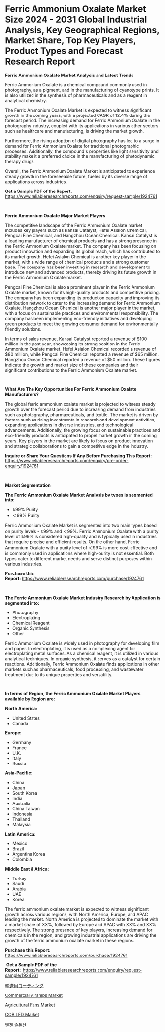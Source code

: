 <p><h1>Ferric Ammonium Oxalate Market Size 2024 - 2031 Global Industrial Analysis, Key Geographical Regions, Market Share, Top Key Players, Product Types and Forecast Research Report</h1></p><p><strong>Ferric Ammonium Oxalate Market Analysis and Latest Trends</strong></p>
<p><p>Ferric Ammonium Oxalate is a chemical compound commonly used in photography, as a pigment, and in the manufacturing of cyanotype prints. It is also utilized in the synthesis of pharmaceuticals and as a reagent in analytical chemistry.</p><p>The Ferric Ammonium Oxalate Market is expected to witness significant growth in the coming years, with a projected CAGR of 12.4% during the forecast period. The increasing demand for Ferric Ammonium Oxalate in the photography industry, coupled with its applications in various other sectors such as healthcare and manufacturing, is driving the market growth.</p><p>Furthermore, the rising adoption of digital photography has led to a surge in demand for Ferric Ammonium Oxalate for traditional photographic processes. Additionally, the compound's properties like light sensitivity and stability make it a preferred choice in the manufacturing of photodynamic therapy drugs.</p><p>Overall, the Ferric Ammonium Oxalate Market is anticipated to experience steady growth in the foreseeable future, fueled by its diverse range of applications across industries.</p></p>
<p><strong>Get a Sample PDF of the Report:&nbsp;</strong> <a href="https://www.reliableresearchreports.com/enquiry/request-sample/1924761">https://www.reliableresearchreports.com/enquiry/request-sample/1924761</a></p>
<p>&nbsp;</p>
<p><strong>Ferric Ammonium Oxalate Major Market Players</strong></p>
<p><p>The competitive landscape of the Ferric Ammonium Oxalate market includes key players such as Kansai Catalyst, Hefei Asialon Chemical, Pengcai Fine Chemical, and Hangzhou Ocean Chemical. Kansai Catalyst is a leading manufacturer of chemical products and has a strong presence in the Ferric Ammonium Oxalate market. The company has been focusing on product innovation and expanding its global reach, which has contributed to its market growth. Hefei Asialon Chemical is another key player in the market, with a wide range of chemical products and a strong customer base. The company has been investing in research and development to introduce new and advanced products, thereby driving its future growth in the Ferric Ammonium Oxalate market.</p><p>Pengcai Fine Chemical is also a prominent player in the Ferric Ammonium Oxalate market, known for its high-quality products and competitive pricing. The company has been expanding its production capacity and improving its distribution network to cater to the increasing demand for Ferric Ammonium Oxalate. Hangzhou Ocean Chemical is another major player in the market, with a focus on sustainable practices and environmental responsibility. The company has been implementing eco-friendly initiatives and developing green products to meet the growing consumer demand for environmentally friendly solutions.</p><p>In terms of sales revenue, Kansai Catalyst reported a revenue of $100 million in the past year, showcasing its strong position in the Ferric Ammonium Oxalate market. Hefei Asialon Chemical recorded a revenue of $80 million, while Pengcai Fine Chemical reported a revenue of $65 million. Hangzhou Ocean Chemical reported a revenue of $50 million. These figures indicate the growth and market size of these companies and their significant contributions to the Ferric Ammonium Oxalate market.</p></p>
<p>&nbsp;</p>
<p><strong>What Are The Key Opportunities For Ferric Ammonium Oxalate Manufacturers?</strong></p>
<p><p>The global ferric ammonium oxalate market is projected to witness steady growth over the forecast period due to increasing demand from industries such as photography, pharmaceuticals, and textile. The market is driven by factors such as rising investments in research and development activities, expanding applications in diverse industries, and technological advancements. Additionally, the growing focus on sustainable practices and eco-friendly products is anticipated to propel market growth in the coming years. Key players in the market are likely to focus on product innovation and strategic collaborations to gain a competitive edge in the industry.</p></p>
<p><strong>Inquire or Share Your Questions If Any Before Purchasing This Report:</strong> <a href="https://www.reliableresearchreports.com/enquiry/pre-order-enquiry/1924761">https://www.reliableresearchreports.com/enquiry/pre-order-enquiry/1924761</a></p>
<p>&nbsp;</p>
<p><strong>Market Segmentation</strong></p>
<p><strong>The Ferric Ammonium Oxalate Market Analysis by types is segmented into:</strong></p>
<p><ul><li>≥99% Purity</li><li>＜99% Purity</li></ul></p>
<p><p>Ferric Ammonium Oxalate Market is segmented into two main types based on purity levels - ≥99% and ＜99%. Ferric Ammonium Oxalate with a purity level of ≥99% is considered high-quality and is typically used in industries that require precise and efficient results. On the other hand, Ferric Ammonium Oxalate with a purity level of ＜99% is more cost-effective and is commonly used in applications where high-purity is not essential. Both types cater to different market needs and serve distinct purposes within various industries.</p></p>
<p><strong>Purchase this Report:&nbsp;</strong><a href="https://www.reliableresearchreports.com/purchase/1924761">https://www.reliableresearchreports.com/purchase/1924761</a></p>
<p>&nbsp;</p>
<p><strong>The Ferric Ammonium Oxalate Market Industry Research by Application is segmented into:</strong></p>
<p><ul><li>Photography</li><li>Electroplating</li><li>Chemical Reagent</li><li>Organic Synthesis</li><li>Other</li></ul></p>
<p><p>Ferric Ammonium Oxalate is widely used in photography for developing film and paper. In electroplating, it is used as a complexing agent for electroplating metal surfaces. As a chemical reagent, it is utilized in various analytical techniques. In organic synthesis, it serves as a catalyst for certain reactions. Additionally, Ferric Ammonium Oxalate finds applications in other markets such as pharmaceuticals, food processing, and wastewater treatment due to its unique properties and versatility.</p></p>
<p>&nbsp;</p>
<p><strong>In terms of Region, the Ferric Ammonium Oxalate Market Players available by Region are:</strong></p>
<p>
    <p> <strong> North America: </strong>
        <ul>
            <li>United States</li>
            <li>Canada</li>
        </ul>
        </p> 
    <p> <strong> Europe: </strong>
        <ul>
            <li>Germany</li>
            <li>France</li>
            <li>U.K.</li>
            <li>Italy</li>
            <li>Russia</li>
        </ul>
        </p> 
    <p> <strong> Asia-Pacific: </strong>
        <ul>
            <li>China</li>
            <li>Japan</li>
            <li>South Korea</li>
            <li>India</li>
            <li>Australia</li>
            <li>China Taiwan</li>
            <li>Indonesia</li>
            <li>Thailand</li>
            <li>Malaysia</li>
        </ul>
        </p> 
    <p> <strong> Latin America: </strong>
        <ul>
            <li>Mexico</li>
            <li>Brazil</li>
            <li>Argentina Korea</li>
            <li>Colombia</li>
        </ul>
        </p> 
    <p> <strong> Middle East & Africa: </strong>
        <ul>
            <li>Turkey</li>
            <li>Saudi</li>
            <li>Arabia</li>
            <li>UAE</li>
            <li>Korea</li>
        </ul>
    </p>
    </p>
<p><p>The ferric ammonium oxalate market is expected to witness significant growth across various regions, with North America, Europe, and APAC leading the market. North America is projected to dominate the market with a market share of XX%, followed by Europe and APAC with XX% and XX% respectively. The strong presence of key players, increasing demand for chemicals in the region, and growing industrial applications are driving the growth of the ferric ammonium oxalate market in these regions.</p></p>
<p><strong>Purchase this Report: </strong><a href="https://www.reliableresearchreports.com/purchase/1924761">https://www.reliableresearchreports.com/purchase/1924761</a></p>
<p>&nbsp;<strong>Get a Sample PDF of the Report:&nbsp;&nbsp;</strong><a href="https://www.reliableresearchreports.com/enquiry/request-sample/1924761">https://www.reliableresearchreports.com/enquiry/request-sample/1924761</a></p>
<p><strong></strong></p>
<p><p><a href="https://medium.com/@kelsitorphy644/%E8%BC%B8%E9%80%81%E7%94%A8%E3%82%B3%E3%83%BC%E3%83%86%E3%82%A3%E3%83%B3%E3%82%B0%E5%B8%82%E5%A0%B4%E3%81%AE%E3%83%88%E3%83%AC%E3%83%B3%E3%83%89%E3%81%A8%E5%B8%82%E5%A0%B4%E5%88%86%E6%9E%90%E3%81%AF-2024%E5%B9%B4%E3%81%8B%E3%82%892031%E5%B9%B4%E3%81%BE%E3%81%A7%E3%81%AE%E6%9C%9F%E9%96%93%E3%81%AB%E4%BA%88%E6%B8%AC%E3%81%95%E3%82%8C%E3%81%A6%E3%81%84%E3%81%BE%E3%81%99-2a5aa7b59907">輸送用コーティング</a></p><p><a href="https://natural-crush-b99.notion.site/Commercial-Airships-Market-Size-Growth-Outlook-from-2024-to-2031-projecting-at-Market-s-Trends-Ana-f191deac5f664c1b843a6fdc3261a099">Commercial Airships Market</a></p><p><a href="https://zircon-bluebell-299.notion.site/Agricultural-Fans-Market-Size-Growth-and-Forecast-from-2024-2031-bdc4fc7e55db465dae8d0529d81d1c74">Agricultural Fans Market</a></p><p><a href="https://view.publitas.com/reportprime-1/cob-led-market-provides-a-comprehensive-analysis-including-a-macro-overview-of-the-market-as-well-as-micro-details-such-as-market-size-and-competitive-landscape/">COB LED Market</a></p><p><a href="https://medium.com/@cgqaspvtwatd834/%EB%B2%A4%EC%A0%A0%EC%84%A4%ED%8F%B0%EC%82%B0-%EC%8B%9C%EC%9E%A5-%EC%8B%9C%EC%9E%A5-cagr-%EC%8B%9C%EC%9E%A5-%ED%8A%B8%EB%A0%8C%EB%93%9C-%EB%B0%8F-%EC%84%B1%EC%9E%A5-%EC%A0%84%EB%9E%B5%EC%97%90-%EB%8C%80%ED%95%9C-%ED%86%B5%EC%B0%B0%EB%A0%A5-5a1ce897b8ca">벤젠 술폰산</a></p></p>